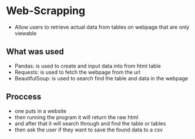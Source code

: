 # Web-Scrapping

- Allow users to retrieve actual data from tables on webpage that are only viewable

## What was used

- Pandas: is used to create and input data into from html table
- Requests: is used to fetch the webpage from the url
- BeautifulSoup: is used to search find the table and data in the webpage

## Proccess

- one puts in a website 
- then running the program it will return the raw html
- and after that it will search through and find the table or tables
- then ask the user if they want to save the found data to a csv

